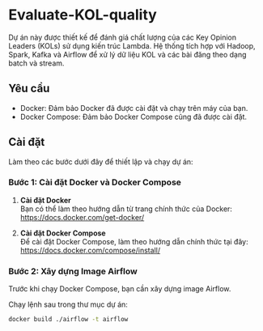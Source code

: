 # Evaluate-KOL-quality

Dự án này được thiết kế để đánh giá chất lượng của các Key Opinion Leaders (KOLs) sử dụng kiến trúc Lambda. Hệ thống tích hợp với Hadoop, Spark, Kafka và Airflow để xử lý dữ liệu KOL và các bài đăng theo dạng batch và stream.

## Yêu cầu

- Docker: Đảm bảo Docker đã được cài đặt và chạy trên máy của bạn.
- Docker Compose: Đảm bảo Docker Compose cũng đã được cài đặt.

## Cài đặt

Làm theo các bước dưới đây để thiết lập và chạy dự án:

### Bước 1: Cài đặt Docker và Docker Compose

1. **Cài đặt Docker**  
   Bạn có thể làm theo hướng dẫn từ trang chính thức của Docker:  
   https://docs.docker.com/get-docker/

2. **Cài đặt Docker Compose**  
   Để cài đặt Docker Compose, làm theo hướng dẫn chính thức tại đây:  
   https://docs.docker.com/compose/install/

### Bước 2: Xây dựng Image Airflow

Trước khi chạy Docker Compose, bạn cần xây dựng image Airflow.

Chạy lệnh sau trong thư mục dự án:

```bash
docker build ./airflow -t airflow
